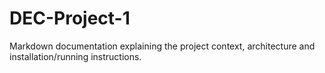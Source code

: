 # DEC-Project-1

Markdown documentation explaining the project context, architecture and installation/running instructions.